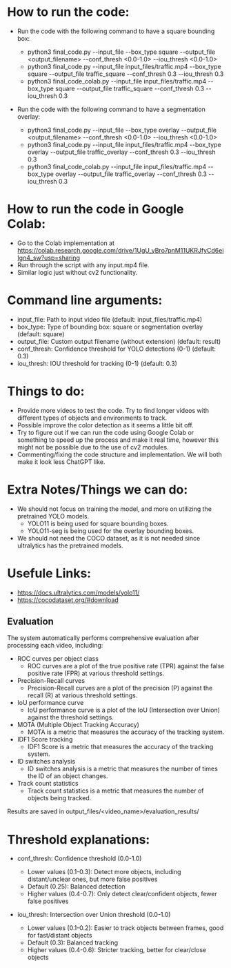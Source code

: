 # How to run the code:
- Run the code with the following command to have a square bounding box:
    - python3 final_code.py --input_file <filename> --box_type square --output_file <output_filename> --conf_thresh <0.0-1.0> --iou_thresh <0.0-1.0>
    - python3 final_code.py --input_file input_files/traffic.mp4 --box_type square --output_file traffic_square --conf_thresh 0.3 --iou_thresh 0.3
    - python3 final_code_colab.py --input_file input_files/traffic.mp4 --box_type square --output_file traffic_square --conf_thresh 0.3 --iou_thresh 0.3

- Run the code with the following command to have a segmentation overlay:
    - python3 final_code.py --input_file <filename> --box_type overlay --output_file <output_filename> --conf_thresh <0.0-1.0> --iou_thresh <0.0-1.0>
    - python3 final_code.py --input_file input_files/traffic.mp4 --box_type overlay --output_file traffic_overlay --conf_thresh 0.3 --iou_thresh 0.3
    - python3 final_code_colab.py --input_file input_files/traffic.mp4 --box_type overlay --output_file traffic_overlay --conf_thresh 0.3 --iou_thresh 0.3

# How to run the code in Google Colab:
- Go to the Colab implementation at https://colab.research.google.com/drive/1UgU_yBro7pnM11UKRJfyCd6eiIgn4_sw?usp=sharing
- Run through the script with any input.mp4 file.
- Similar logic just without cv2 functionality.

# Command line arguments:
- input_file: Path to input video file (default: input_files/traffic.mp4)
- box_type: Type of bounding box: square or segmentation overlay (default: square)
- output_file: Custom output filename (without extension) (default: result)
- conf_thresh: Confidence threshold for YOLO detections (0-1) (default: 0.3)
- iou_thresh: IOU threshold for tracking (0-1) (default: 0.3)

# Things to do:
- Provide more videos to test the code. Try to find longer videos with different types of objects and environments to track.
- Possible improve the color detection as it seems a little bit off.
- Try to figure out if we can run the code using Google Colab or something to speed up the process and make it real time, however this might not be possible due to the use of cv2 modules.
- Commenting/fixing the code structure and implementation. We will both make it look less ChatGPT like.

# Extra Notes/Things we can do:
- We should not focus on training the model, and more on utilizing the pretrained YOLO models.
    - YOLO11 is being used for square bounding boxes.
    - YOLO11-seg is being used for the overlay bounding boxes.
- We should not need the COCO dataset, as it is not needed since ultralytics has the pretrained models.

# Usefule Links:
- https://docs.ultralytics.com/models/yolo11/
- https://cocodataset.org/#download

## Evaluation
The system automatically performs comprehensive evaluation after processing each video, including:
- ROC curves per object class
    - ROC curves are a plot of the true positive rate (TPR) against the false positive rate (FPR) at various threshold settings.
- Precision-Recall curves
    - Precision-Recall curves are a plot of the precision (P) against the recall (R) at various threshold settings.
- IoU performance curve
    - IoU performance curve is a plot of the IoU (Intersection over Union) against the threshold settings.
- MOTA (Multiple Object Tracking Accuracy)
    - MOTA is a metric that measures the accuracy of the tracking system.
- IDF1 Score tracking
    - IDF1 Score is a metric that measures the accuracy of the tracking system.
- ID switches analysis
    - ID switches analysis is a metric that measures the number of times the ID of an object changes.
- Track count statistics
    - Track count statistics is a metric that measures the number of objects being tracked.

Results are saved in output_files/<video_name>/evaluation_results/

# Threshold explanations:
- conf_thresh: Confidence threshold (0.0-1.0)
  - Lower values (0.1-0.3): Detect more objects, including distant/unclear ones, but more false positives
  - Default (0.25): Balanced detection
  - Higher values (0.4-0.7): Only detect clear/confident objects, fewer false positives

- iou_thresh: Intersection over Union threshold (0.0-1.0)
  - Lower values (0.1-0.2): Easier to track objects between frames, good for fast/distant objects
  - Default (0.3): Balanced tracking
  - Higher values (0.4-0.6): Stricter tracking, better for clear/close objects
